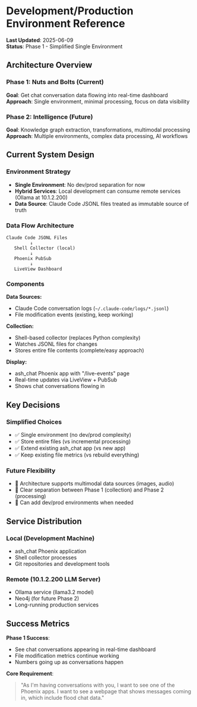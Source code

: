 # Development/Production Environment Reference

**Last Updated**: 2025-06-09  
**Status**: Phase 1 - Simplified Single Environment

## Architecture Overview

### Phase 1: Nuts and Bolts (Current)
**Goal**: Get chat conversation data flowing into real-time dashboard  
**Approach**: Single environment, minimal processing, focus on data visibility

### Phase 2: Intelligence (Future)
**Goal**: Knowledge graph extraction, transformations, multimodal processing  
**Approach**: Multiple environments, complex data processing, AI workflows

## Current System Design

### Environment Strategy
- **Single Environment**: No dev/prod separation for now
- **Hybrid Services**: Local development can consume remote services (Ollama at 10.1.2.200)
- **Data Source**: Claude Code JSONL files treated as immutable source of truth

### Data Flow Architecture

```
Claude Code JSONL Files
         ↓
   Shell Collector (local)
         ↓
   Phoenix PubSub
         ↓
   LiveView Dashboard
```

### Components

**Data Sources:**
- Claude Code conversation logs (`~/.claude-code/logs/*.jsonl`)
- File modification events (existing, keep working)

**Collection:**
- Shell-based collector (replaces Python complexity)
- Watches JSONL files for changes
- Stores entire file contents (complete/easy approach)

**Display:**
- ash_chat Phoenix app with "/live-events" page
- Real-time updates via LiveView + PubSub
- Shows chat conversations flowing in

## Key Decisions

### Simplified Choices
- ✅ Single environment (no dev/prod complexity)
- ✅ Store entire files (vs incremental processing)
- ✅ Extend existing ash_chat app (vs new app)
- ✅ Keep existing file metrics (vs rebuild everything)

### Future Flexibility
- 🔮 Architecture supports multimodal data sources (images, audio)
- 🔮 Clear separation between Phase 1 (collection) and Phase 2 (processing)
- 🔮 Can add dev/prod environments when needed

## Service Distribution

### Local (Development Machine)
- ash_chat Phoenix application
- Shell collector processes
- Git repositories and development tools

### Remote (10.1.2.200 LLM Server)
- Ollama service (llama3.2 model)
- Neo4j (for future Phase 2)
- Long-running production services

## Success Metrics

**Phase 1 Success**: 
- See chat conversations appearing in real-time dashboard
- File modification metrics continue working
- Numbers going up as conversations happen

**Core Requirement**:
> "As I'm having conversations with you, I want to see one of the Phoenix apps. I want to see a webpage that shows messages coming in, which include flood chat data."